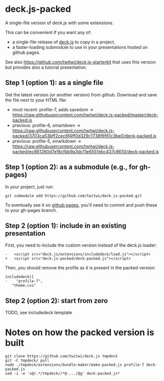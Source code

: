 deck.js-packed
==============

A single-file version of deck.js with some extensions.

This can be convenient if you want any of:
- a single-file release of [deck.js](https://github.com/twitwi/deck.js) to copy in a project,
- a faster-loading submodule to use in your presentations hosted on github pages.

See also https://github.com/twitwi/deck.js-starterkit that uses this version but provides also a tutorial presentation.

## Step 1 (option 1): as a single file

Get the latest version (or another version) from github.
Download and save the file next to your HTML file:
- most recent: profile-7, adds savedom → <https://raw.githubusercontent.com/twitwi/deck.js-packed/master/deck-packed.js>
- previous: profile-6, smartdown → <https://raw.githubusercontent.com/twitwi/deck.js-packed/3703ca53bff2cec6f4ff0d329c1738f6f61c3be0/deck-packed.js>
- previous: profile-5, smarkdown → <https://raw.githubusercontent.com/twitwi/deck.js-packed/ec861260d7e16cfbb9a3dc11e6551ebc437c8610/deck-packed.js>


## Step 1 (option 2): as a submodule (e.g., for gh-pages)

In your project, just run:

    git submodule add https://github.com/twitwi/deck.js-packed.git

To eventually see it on [github pages](https://pages.github.com/), you'll need to commit and push these to your gh-pages branch.

## Step 2 (option 1): include in an existing presentation

First, you need to include the custom version instead of the deck.js loader:

    -	<script src="deck.js/extensions/includedeck/load.js"></script>
    +	<script src="deck.js-packed/deck-packed.js"></script>

Then, you should remove the profile as it is present in the packed version:

    includedeck([
    -    "profile-7",
       "theme.css"

## Step 2 (option 2): start from zero

TODO, see includedeck template


# Notes on how the packed version is built

    git clone https://github.com/twitwi/deck.js tmpdeck
    git -C tmpdeck/ pull
    node ./tmpdeck/extensions/bundle-maker/make-packed.js profile-7 deck-packed.js
    sed -i -e 's@/.*/tmpdeck//*@..../@g' deck-packed.js*
